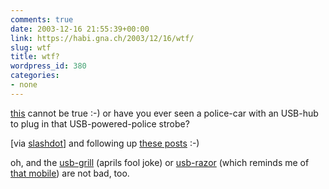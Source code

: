 ```yaml
---
comments: true
date: 2003-12-16 21:55:39+00:00
link: https://habi.gna.ch/2003/12/16/wtf/
slug: wtf
title: wtf?
wordpress_id: 380
categories:
- none
---
```


[this](http://www.watch.impress.co.jp/akiba/hotline/20030315/image/npl2.html) cannot be true :-)
or have you ever seen a police-car with an USB-hub to plug in that USB-powered-police strobe?

[via [slashdot](http://ask.slashdot.org/comments.pl?sid=80862&cid=7119499)] and following up [these posts](https://habi.gna.ch/blog/mt-search.cgi?IncludeBlogs=1&search=usb-powered) :-)

oh, and the [usb-grill](http://www.thinkgeek.com/stuff/looflirpa/igrill.shtml) (aprils fool joke) or [usb-razor](http://www.watch.impress.co.jp/akiba/hotline/20030419/image/nusbs1.html) (which reminds me of [that mobile](http://images.google.com/imgres?imgurl=www.mobile-review.com/review/image/motorola/v70/pic3.jpg&imgrefurl=http://www.mobile-review.com/articles/2002/siemvsmot-en.shtml&h=276&w=500&prev=/images%3Fq%3Dmotorola%26start%3D40%26svnum%3D10%26hl%3Dde%26lr%3D%26ie%3DUTF-8%26oe%3DUTF-8%26sa%3DN)) are not bad, too.
